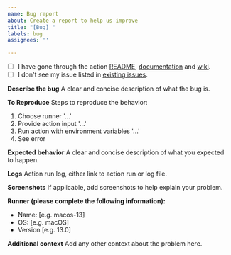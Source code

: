 ```yaml
---
name: Bug report
about: Create a report to help us improve
title: "[Bug] "
labels: bug
assignees: ''

---
```


- [ ] I have gone through the action [README](https://github.com/SwiftyLab/setup-swift/blob/main/README.md), [documentation](https://github.com/SwiftyLab/setup-swift/blob/main/action.yml) and [wiki](https://github.com/SwiftyLab/setup-swift/wiki).
- [ ] I don't see my issue listed in [existing issues](https://github.com/SwiftyLab/setup-swift/issues).

**Describe the bug**
A clear and concise description of what the bug is.

**To Reproduce**
Steps to reproduce the behavior:
1. Choose runner '...'
1. Provide action input '...'
1. Run action with environment variables '...'
1. See error

**Expected behavior**
A clear and concise description of what you expected to happen.

**Logs**
Action run log, either link to action run or log file.

**Screenshots**
If applicable, add screenshots to help explain your problem.

**Runner (please complete the following information):**
 - Name: [e.g. macos-13]
 - OS: [e.g. macOS]
 - Version [e.g. 13.0]

**Additional context**
Add any other context about the problem here.
